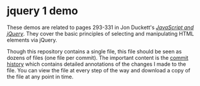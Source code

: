# jquery 1 demo

These demos are related to pages 293-331 in Jon Duckett's *[JavaScript and jQuery](http://javascriptbook.com)*. They cover the basic principles of selecting and manipulating HTML elements via jQuery.

Though this repository contains a single file, this file should be seen as dozens of files (one file per commit). The important content is the [commit history](https://github.com/saulbaizman-massart/jquery-1/commits/master) which contains detailed annotations of the changes I made to the file. You can view the file at every step of the way and download a copy of the file at any point in time.
